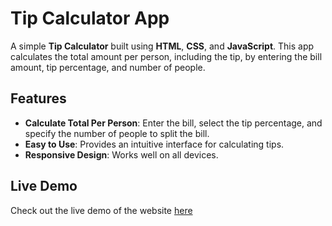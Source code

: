 # Tip Calculator App

A simple **Tip Calculator** built using **HTML**, **CSS**, and **JavaScript**. This app calculates the total amount per person, including the tip, by entering the bill amount, tip percentage, and number of people.

## Features

- **Calculate Total Per Person**: Enter the bill, select the tip percentage, and specify the number of people to split the bill.
- **Easy to Use**: Provides an intuitive interface for calculating tips.
- **Responsive Design**: Works well on all devices.

## Live Demo

Check out the live demo of the website [here](https://mohammadabushams.github.io/Tip-Calculator-in-JS/)

